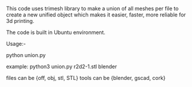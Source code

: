 This code uses trimesh library to make a union of all meshes per file to create a new unified object which makes it easier, faster, more reliable for 3d printing.

The code is built in Ubuntu environment.

Usage:-

python union.py <file name> <tool used>

example: python3 union.py r2d2-1.stl blender

files can be {off, obj, stl, STL}
tools can be {blender, gscad, cork}
